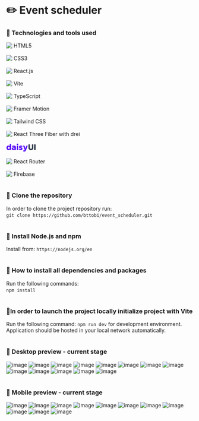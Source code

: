 # ✏️ Event scheduler

### 🧰 Technologies and tools used
<img align="top" padding="5px" width="30px" src="https://cdn.jsdelivr.net/gh/devicons/devicon/icons/html5/html5-original.svg" /> HTML5 <br/>         
<img align="top" padding="5px" width="30px" src="https://cdn.jsdelivr.net/gh/devicons/devicon/icons/css3/css3-original.svg" /> CSS3 <br/>  
<img align="top" padding="5px" width="30px" src="https://cdn.jsdelivr.net/gh/devicons/devicon/icons/react/react-original.svg" /> React.js <br/>  
<img align="top" padding="5px" width="30px" src="https://camo.githubusercontent.com/61e102d7c605ff91efedb9d7e47c1c4a07cef59d3e1da202fd74f4772122ca4e/68747470733a2f2f766974656a732e6465762f6c6f676f2e737667" /> Vite <br/><br/>
<img align="top" padding="5px" width="30px" src="https://upload.wikimedia.org/wikipedia/commons/thumb/4/4c/Typescript_logo_2020.svg/2048px-Typescript_logo_2020.svg.png" /> TypeScript <br/><br/>
<img align="top" padding="5px" width="30px" src="https://pagepro.co/blog/wp-content/uploads/2020/03/framer-motion.png" /> Framer Motion <br/>  
<img align="top" padding="5px" width="30px" src="https://cdn.jsdelivr.net/gh/devicons/devicon/icons/tailwindcss/tailwindcss-plain.svg" /> Tailwind CSS <br/><br/>
<img align="top" padding="5px" width="30px" src="https://global.discourse-cdn.com/standard17/uploads/threejs/original/2X/e/e4f86d2200d2d35c30f7b1494e96b9595ebc2751.png" /> React Three Fiber with drei <br/>  
<img align="top" padding="5px" width="80px" src="https://raw.githubusercontent.com/saadeghi/files/main/daisyui/logo-4.svg" /> <br/><br/>
<img align="top" padding="5px" width="50px" src="https://reactrouter.com/_brand/react-router-stacked-color-inverted.png" /> React Router <br/><br/>
<img align="top" padding="5px" width="20px" src="https://cdn.worldvectorlogo.com/logos/firebase-1.svg" /> Firebase <br/>

#

### 🔧 Clone the repository
In order to clone the project repository run: <br/>
`git clone https://github.com/bttobi/event_scheduler.git`

#

### 🔧 Install Node.js and npm
Install from:
`https://nodejs.org/en`

#

### 🔧 How to install all dependencies and packages
Run the following commands: <br/>
`npm install`

#

### 🔧In order to launch the project locally initialize project with Vite
Run the following command:
`npm run dev` for development environment. <br/>
Application should be hosted in your local network automatically.

#

### 🎨 Desktop preview - current stage 
![image](https://github.com/bttobi/event_scheduler/assets/76923032/a8481d40-c708-44a4-bb35-1929ca579605)
![image](https://github.com/bttobi/event_scheduler/assets/76923032/fdfb1f7f-4d74-4b29-ae9e-407e0e3a7a4d)
![image](https://github.com/bttobi/event_scheduler/assets/76923032/37a2afcc-a46a-4f06-9cab-3d7a3f27c498)
![image](https://github.com/bttobi/event_scheduler/assets/76923032/7bc23bf6-de6b-4fbf-88de-820cf4482e29)
![image](https://github.com/bttobi/event_scheduler/assets/76923032/533bab09-c4bf-4124-8160-7c140d5a1c48)
![image](https://github.com/bttobi/event_scheduler/assets/76923032/2b15244f-1cc4-4b10-b62e-8ec92c0578f2)
![image](https://github.com/bttobi/event_scheduler/assets/76923032/f8845bab-14c6-4fbe-8246-dee11bf59226)
![image](https://github.com/bttobi/event_scheduler/assets/76923032/1ea3f21d-b8fd-413f-89d2-e0fb060b4fbd)
![image](https://github.com/bttobi/event_scheduler/assets/76923032/b3a67c85-08d4-4368-877f-348fdee4ce32)
![image](https://github.com/bttobi/event_scheduler/assets/76923032/7cfdf125-5a99-4730-a654-eb17cd3be62c)
![image](https://github.com/bttobi/event_scheduler/assets/76923032/bf9eae50-3db4-4346-8b4b-7aba51098808)
![image](https://github.com/bttobi/event_scheduler/assets/76923032/34914e6b-651f-41ba-a992-37fb515ebb66)
![image](https://github.com/bttobi/event_scheduler/assets/76923032/438b41eb-1120-4966-a5ca-f852ab9f62f1)

#

### 🎨 Mobile preview - current stage 
![image](https://github.com/bttobi/event_scheduler/assets/76923032/f82174b9-3e7f-4a37-83a4-ea6b20fbb429)
![image](https://github.com/bttobi/event_scheduler/assets/76923032/3d2acbfe-7d59-428d-ba3c-89fe66d10b29)
![image](https://github.com/bttobi/event_scheduler/assets/76923032/cd9a2e00-528f-46e3-8861-c82856c49390)
![image](https://github.com/bttobi/event_scheduler/assets/76923032/7cff8c73-fc52-40cf-afb9-077aa339835e)
![image](https://github.com/bttobi/event_scheduler/assets/76923032/ebd0acf3-b871-4c8d-9ff6-167936b305fc)
![image](https://github.com/bttobi/event_scheduler/assets/76923032/ea9ee3f2-2ff5-420d-a1c4-8ecfbf8d5bc9)
![image](https://github.com/bttobi/event_scheduler/assets/76923032/384539fb-a7d4-419b-8d7d-979d04260bfa)
![image](https://github.com/bttobi/event_scheduler/assets/76923032/b1e26217-2f85-451c-9b56-c953fe6cf56f)
![image](https://github.com/bttobi/event_scheduler/assets/76923032/3f6b0e79-e0e8-4e2f-97b5-54c19d0dcfc9)
![image](https://github.com/bttobi/event_scheduler/assets/76923032/ecfcf03a-9072-4ed5-ba5a-f36367f966f4)
![image](https://github.com/bttobi/event_scheduler/assets/76923032/8383acc9-cdf8-48f1-a90b-45da13bee3d1)




